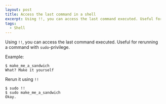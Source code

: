 ```yaml
---
layout: post
title: Access the last command in a shell
excerpt: Using !!, you can access the last command executed. Useful for rerunning a previous command.
tags:
  - Shell
---
```


Using `!!`, you can access the last command executed.
Useful for rerunning a command with `sudo`-privilege.

Example:

```
$ make_me_a_sandwich
What? Make it yourself
```

Rerun it using `!!`

```
$ sudo !!
$ sudo make_me_a_sandwich
Okay.
```
